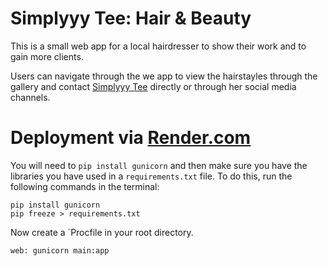 # Simplyyy Tee: Hair & Beauty

This is a small web app for a local hairdresser to show their work and to gain more clients.

Users can navigate through the we app to view the hairstayles through the gallery and contact [Simplyyy Tee](https://www.instagram.com/simplyyytee/) directly or through her social media channels.

# Deployment via [Render.com](https://render.com)
You will need to `pip install gunicorn` and then make sure you have the libraries you have used in a `requirements.txt` file.  To do this, run the following commands in the terminal:
```
pip install gunicorn
pip freeze > requirements.txt
```

Now create a `Procfile   in your root directory.
```
web: gunicorn main:app
```